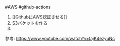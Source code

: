 #AWS #github-actions 


1. [[GithubにAWS認証させる]]
2. S3バケットを作る
3. 


参考:
https://www.youtube.com/watch?v=tajK4ezyuNc